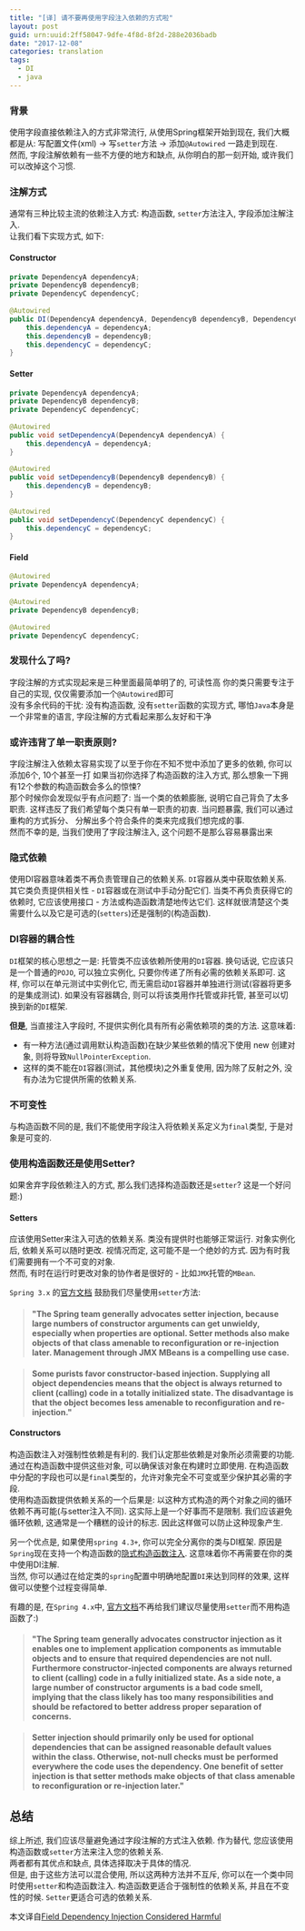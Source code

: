 ```yaml
---
title: "[译] 请不要再使用字段注入依赖的方式啦"
layout: post
guid: urn:uuid:2ff58047-9dfe-4f8d-8f2d-288e2036badb
date: "2017-12-08"
categories: translation
tags:
  - DI
  - java
---
```


### 背景 

使用字段直接依赖注入的方式非常流行, 从使用Spring框架开始到现在, 我们大概都是从: 写配置文件(xml) -> 写`setter`方法 -> 添加`@Autowired` 一路走到现在.  
然而, 字段注解依赖有一些不方便的地方和缺点, 从你明白的那一刻开始, 或许我们可以改掉这个习惯.

### 注解方式

通常有三种比较主流的依赖注入方式: 构造函数, `setter`方法注入, 字段添加注解注入.  
让我们看下实现方式, 如下:  
#### Constructor
~~~java
private DependencyA dependencyA;
private DependencyB dependencyB;
private DependencyC dependencyC;
 
@Autowired
public DI(DependencyA dependencyA, DependencyB dependencyB, DependencyC dependencyC) {
    this.dependencyA = dependencyA;
    this.dependencyB = dependencyB;
    this.dependencyC = dependencyC;
}
~~~
#### Setter
~~~java
private DependencyA dependencyA;
private DependencyB dependencyB;
private DependencyC dependencyC;
 
@Autowired
public void setDependencyA(DependencyA dependencyA) {
    this.dependencyA = dependencyA;
}
 
@Autowired
public void setDependencyB(DependencyB dependencyB) {
    this.dependencyB = dependencyB;
}
 
@Autowired
public void setDependencyC(DependencyC dependencyC) {
    this.dependencyC = dependencyC;
}
~~~
#### Field
~~~java
@Autowired
private DependencyA dependencyA;
 
@Autowired
private DependencyB dependencyB;
 
@Autowired
private DependencyC dependencyC;
~~~

### 发现什么了吗?

字段注解的方式实现起来是三种里面最简单明了的, 可读性高 你的类只需要专注于自己的实现, 仅仅需要添加一个`@Autowired`即可  
没有多余代码的干扰: 没有构造函数, 没有`setter`函数的实现方式, 哪怕`Java`本身是一个非常`重`的语言, 字段注解的方式看起来那么友好和干净  

### 或许违背了单一职责原则?

字段注解注入依赖太容易实现了以至于你在不知不觉中添加了更多的依赖, 你可以添加6个, 10个甚至一打 如果当初你选择了构造函数的注入方式, 那么想象一下拥有12个参数的构造函数会多么的惊悚?    
那个时候你会发现似乎有点问题了: 当一个类的依赖膨胀, 说明它自己背负了太多职责. 这样违反了我们希望每个类只有单一职责的初衷. 当问题暴露, 我们可以通过重构的方式拆分、 分解出多个符合条件的类来完成我们想完成的事.  
然而不幸的是, 当我们使用了字段注解注入, 这个问题不是那么容易暴露出来  

### 隐式依赖

使用DI容器意味着类不再负责管理自己的依赖关系. `DI`容器从类中获取依赖关系. 其它类负责提供相关性 - `DI`容器或在测试中手动分配它们. 当类不再负责获得它的依赖时, 它应该使用接口 - 方法或构造函数清楚地传达它们. 这样就很清楚这个类需要什么以及它是可选的(`setters`)还是强制的(构造函数).

### DI容器的耦合性

`DI`框架的核心思想之一是: 托管类不应该依赖所使用的`DI`容器. 换句话说, 它应该只是一个普通的`POJO`, 可以独立实例化, 只要你传递了所有必需的依赖关系即可. 这样, 你可以在单元测试中实例化它, 而无需启动`DI`容器并单独进行测试(容器将更多的是集成测试). 如果没有容器耦合, 则可以将该类用作托管或非托管, 甚至可以切换到新的`DI`框架. 

**但是**, 当直接注入字段时, 不提供实例化具有所有必需依赖项的类的方法. 这意味着:  

* 有一种方法(通过调用默认构造函数)在缺少某些依赖的情况下使用 new 创建对象, 则将导致`NullPointerException`.
* 这样的类不能在`DI`容器(测试，其他模块)之外重复使用, 因为除了反射之外, 没有办法为它提供所需的依赖关系.

### 不可变性

与构造函数不同的是, 我们不能使用字段注入将依赖关系定义为`final`类型, 于是对象是可变的.

### 使用构造函数还是使用Setter?

如果舍弃字段依赖注入的方式, 那么我们选择构造函数还是`setter`? 这是一个好问题:)

#### Setters

应该使用Setter来注入可选的依赖关系. 类没有提供时也能够正常运行. 对象实例化后, 依赖关系可以随时更改. 视情况而定, 这可能不是一个绝妙的方式. 因为有时我们需要拥有一个不可变的对象.   
然而, 有时在运行时更改对象的协作者是很好的 - 比如`JMX`托管的`MBean`.

`Spring 3.x` 的[官方文档](https://docs.spring.io/spring/docs/3.1.x/spring-framework-reference/html/beans.html#d0e2778) 鼓励我们尽量使用`setter`方法: 

> #### "The Spring team generally advocates setter injection, because large numbers of constructor arguments can get unwieldy, especially when properties are optional. Setter methods also make objects of that class amenable to reconfiguration or re-injection later. Management through JMX MBeans is a compelling use case.
  
> #### Some purists favor constructor-based injection. Supplying all object dependencies means that the object is always returned to client (calling) code in a totally initialized state. The disadvantage is that the object becomes less amenable to reconfiguration and re-injection."
  
#### Constructors

构造函数注入对强制性依赖是有利的. 我们认定那些依赖是对象所必须需要的功能. 通过在构造函数中提供这些对象, 可以确保该对象在构建时立即使用. 在构造函数中分配的字段也可以是`final`类型的，允许对象完全不可变或至少保护其必需的字段.  
使用构造函数提供依赖关系的一个后果是: 以这种方式构造的两个对象之间的循环依赖不再可能(与setter注入不同). 这实际上是一个好事而不是限制. 我们应该避免循环依赖, 这通常是一个糟糕的设计的标志. 因此这样做可以防止这种现象产生.  

另一个优点是, 如果使用`spring 4.3+`, 你可以完全分离你的类与DI框架. 原因是`Spring`现在支持一个构造函数的[隐式构造函数注入](https://spring.io/blog/2016/03/04/core-container-refinements-in-spring-framework-4-3). 这意味着你不再需要在你的类中使用DI注解.  
当然, 你可以通过在给定类的`spring`配置中明确地配置`DI`来达到同样的效果, 这样做可以使整个过程变得简单.  

有趣的是, 在`Spring 4.x`中, [官方文档](https://docs.spring.io/spring/docs/4.2.x/spring-framework-reference/html/beans.html#beans-constructor-injection)不再给我们建议尽量使用`setter`而不用构造函数了:)  

> #### "The Spring team generally advocates constructor injection as it enables one to implement application components as immutable objects and to ensure that required dependencies are not null. Furthermore constructor-injected components are always returned to client (calling) code in a fully initialized state. As a side note, a large number of constructor arguments is a bad code smell, implying that the class likely has too many responsibilities and should be refactored to better address proper separation of concerns.
  
> #### Setter injection should primarily only be used for optional dependencies that can be assigned reasonable default values within the class. Otherwise, not-null checks must be performed everywhere the code uses the dependency. One benefit of setter injection is that setter methods make objects of that class amenable to reconfiguration or re-injection later."
  
  
## 总结

综上所述, 我们应该尽量避免通过字段注解的方式注入依赖. 作为替代, 您应该使用构造函数或`setter`方法来注入您的依赖关系.  
两者都有其优点和缺点, 具体选择取决于具体的情况.   
但是, 由于这些方法可以混合使用, 所以这两种方法并不互斥, 你可以在一个类中同时使用`setter`和构造函数注入. 构造函数更适合于强制性的依赖关系, 并且在不变性的时候. `Setter`更适合可选的依赖关系.

本文译自[Field Dependency Injection Considered Harmful](http://vojtechruzicka.com/field-dependency-injection-considered-harmful/)
